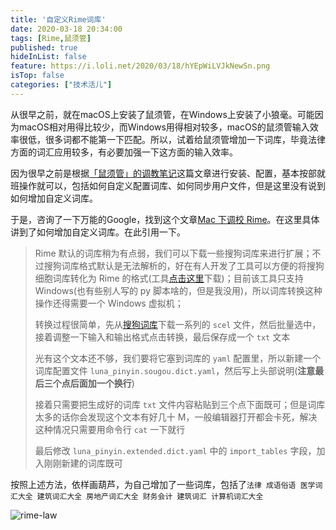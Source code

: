```yaml
---
title: '自定义Rime词库'
date: 2020-03-18 20:34:00
tags: [Rime,鼠须管]
published: true
hideInList: false
feature: https://i.loli.net/2020/03/18/hYEpWiLVJkNewSn.png
isTop: false
categories: ["技术活儿"]
---
```

从很早之前，就在macOS上安装了鼠须管，在Windows上安装了小狼毫。可能因为macOS相对用得比较少，而Windows用得相对较多，macOS的鼠须管输入效率很低，很多词都不能第一下匹配。所以，试着给鼠须管增加一下词库，毕竟法律方面的词汇应用较多，有必要加强一下这方面的输入效率。

<!--more-->

因为很早之前是根据[「鼠须管」的调教笔记](https://scomper.me/gtd/-shu-xu-guan-de-diao-jiao-bi-ji)这篇文章进行安装、配置，基本按部就班操作就可以，包括如何自定义配置词库、如何同步用户文件，但是这里没有说到如何增加自定义词库。

于是，咨询了一下万能的Google，找到这个文章[Mac 下调校 Rime](https://mritd.me/2019/03/23/oh-my-rime/)。在这里具体讲到了如何增加自定义词库。在此引用一下。

> Rime 默认的词库稍为有点弱，我们可以下载一些搜狗词库来进行扩展；不过搜狗词库格式默认是无法解析的，好在有人开发了工具可以方便的将搜狗细胞词库转化为 Rime 的格式(工具[点击这里](https://github.com/studyzy/imewlconverter/releases)下载)；目前该工具只支持 Windows(也有些别人写的 py 脚本啥的，但是我没用)，所以词库转换这种操作还得需要一个 Windows 虚拟机；
>
> 转换过程很简单，先从[搜狗词库](https://pinyin.sogou.com/dict/)下载一系列的 `scel` 文件，然后批量选中，接着调整一下输入和输出格式点击转换，最后保存成一个 `txt` 文本
>
> 光有这个文本还不够，我们要将它塞到词库的 `yaml` 配置里，所以新建一个词库配置文件 `luna_pinyin.sougou.dict.yaml`，然后写上头部说明(**注意最后三个点后面加一个换行**)
>
> 接着只需要把生成好的词库 `txt` 文件内容粘贴到三个点下面既可；但是词库太多的话你会发现这个文本有好几十 M，一般编辑器打开都会卡死，解决这种情况只需要用命令行 `cat` 一下就行
>
> 最后修改 `luna_pinyin.extended.dict.yaml` 中的 `import_tables` 字段，加入刚刚新建的词库既可

按照上述方法，依样画葫芦，为自己增加了一些词库，包括了`法律 成语俗语 医学词汇大全 建筑词汇大全 房地产词汇大全 财务会计 建筑词汇 计算机词汇大全`

![rime-law](https://i.loli.net/2020/03/18/AKo6Lg5QyV8t47M.png)














